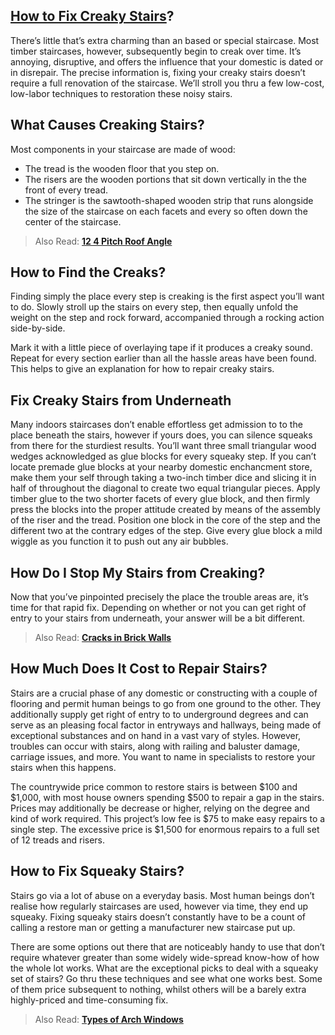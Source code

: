 [How to Fix Creaky Stairs](https://civilappraisal.com/fix-squeaky-stairs/)?
---------------------------------------------------------------------------

There’s little that’s extra charming than an based or special staircase. Most timber staircases, however, subsequently begin to creak over time. It’s annoying, disruptive, and offers the influence that your domestic is dated or in disrepair. The precise information is, fixing your creaky stairs doesn’t require a full renovation of the staircase. We’ll stroll you thru a few low-cost, low-labor techniques to restoration these noisy stairs.

What Causes Creaking Stairs?
----------------------------

Most components in your staircase are made of wood:

*   The tread is the wooden floor that you step on.
*   The risers are the wooden portions that sit down vertically in the the front of every tread.
*   The stringer is the sawtooth-shaped wooden strip that runs alongside the size of the staircase on each facets and every so often down the center of the staircase.

> Also Read: [**12 4 Pitch Roof Angle**](https://civilappraisal.com/four-12-pitch-roof/)

How to Find the Creaks?
-----------------------

Finding simply the place every step is creaking is the first aspect you’ll want to do. Slowly stroll up the stairs on every step, then equally unfold the weight on the step and rock forward, accompanied through a rocking action side-by-side.

Mark it with a little piece of overlaying tape if it produces a creaky sound. Repeat for every section earlier than all the hassle areas have been found. This helps to give an explanation for how to repair creaky stairs.

Fix Creaky Stairs from Underneath
---------------------------------

Many indoors staircases don’t enable effortless get admission to to the place beneath the stairs, however if yours does, you can silence squeaks from there for the sturdiest results. You’ll want three small triangular wood wedges acknowledged as glue blocks for every squeaky step. If you can’t locate premade glue blocks at your nearby domestic enchancment store, make them your self through taking a two-inch timber dice and slicing it in half of throughout the diagonal to create two equal triangular pieces. Apply timber glue to the two shorter facets of every glue block, and then firmly press the blocks into the proper attitude created by means of the assembly of the riser and the tread. Position one block in the core of the step and the different two at the contrary edges of the step. Give every glue block a mild wiggle as you function it to push out any air bubbles.

How Do I Stop My Stairs from Creaking?
--------------------------------------

Now that you’ve pinpointed precisely the place the trouble areas are, it’s time for that rapid fix. Depending on whether or not you can get right of entry to your stairs from underneath, your answer will be a bit different.

> Also Read: **[Cracks in Brick Walls](https://civilappraisal.com/causes-of-cracks-in-brick-walls/)**

How Much Does It Cost to Repair Stairs?
---------------------------------------

Stairs are a crucial phase of any domestic or constructing with a couple of flooring and permit human beings to go from one ground to the other. They additionally supply get right of entry to to underground degrees and can serve as an pleasing focal factor in entryways and hallways, being made of exceptional substances and on hand in a vast vary of styles. However, troubles can occur with stairs, along with railing and baluster damage, carriage issues, and more. You want to name in specialists to restore your stairs when this happens.

The countrywide price common to restore stairs is between $100 and $1,000, with most house owners spending $500 to repair a gap in the stairs. Prices may additionally be decrease or higher, relying on the degree and kind of work required. This project’s low fee is $75 to make easy repairs to a single step. The excessive price is $1,500 for enormous repairs to a full set of 12 treads and risers.

How to Fix Squeaky Stairs?
--------------------------

Stairs go via a lot of abuse on a everyday basis. Most human beings don’t realise how regularly staircases are used, however via time, they end up squeaky. Fixing squeaky stairs doesn’t constantly have to be a count of calling a restore man or getting a manufacturer new staircase put up.

There are some options out there that are noticeably handy to use that don’t require whatever greater than some widely wide-spread know-how of how the whole lot works. What are the exceptional picks to deal with a squeaky set of stairs? Go thru these techniques and see what one works best. Some of them price subsequent to nothing, whilst others will be a barely extra highly-priced and time-consuming fix.

> Also Read: **[Types of Arch Windows](https://civilappraisal.com/arched-windows/)**
